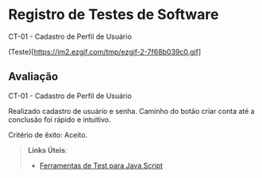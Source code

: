 # Registro de Testes de Software

CT-01 - Cadastro de Perfil de Usuário


(Teste)[https://im2.ezgif.com/tmp/ezgif-2-7f68b039c0.gif]





## Avaliação

CT-01 - Cadastro de Perfil de Usuário

Realizado cadastro de usuário e senha. Caminho do botão criar conta até a conclusão foi rápido e intuitivo.

Critério de êxito: Aceito.

> **Links Úteis**:
> - [Ferramentas de Test para Java Script](https://geekflare.com/javascript-unit-testing/)
